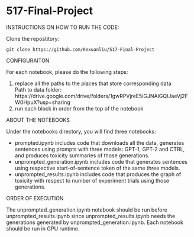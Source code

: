 # 517-Final-Project

INSTRUCTIONS ON HOW TO RUN THE CODE:<p />
Clone the repostitory:
<p>
<code>git clone https://github.com/Kexuanliu/517-Final-Project</code>
<p>
CONFIGURAITON
<p>
For each notebook, please do the following steps:
<ol>
<li> replace all the paths to the places that store corresponding data<br>
  Path to data folder: https://drive.google.com/drive/folders/1gwRPVjreE5iGJNAIGQIJaeVj2FW0HpuX?usp=sharing
<li> run each block in order from the top of the notebook
</ol> 
<p>
ABOUT THE NOTEBOOKS
<P>
Under the notebooks directory, you will find three notebooks:<br />
<ul>
<li>prompted.ipynb includes code that downloads all the data, generates sentences using prompts with three models: GPT-1, GPT-2 and CTRL, and produces toxicity summaries of those generations.
<li>unprompted_generation.ipynb includes code that generates sentences using respective start-of-sentence token of the same three models.
<li>unprompted_results.ipynb includes code that produces the graph of toxicity with respect to number of experiment trials using those generations.
</ul>
<P/>
<p>
ORDER OF EXECUTION
<p>
The unprompted_generation.ipynb notebook should be run before unprompted_results.ipynb since unprompted_results.ipynb needs the generations generated by unprompted_generation.ipynb. Each notebook should be run in GPU runtime.

